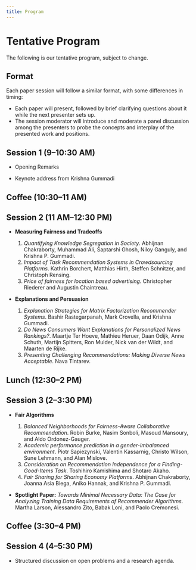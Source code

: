 ```yaml
---
title: Program
---
```


# Tentative Program

The following is our tentative program, subject to change.

## Format

Each paper session will follow a similar format, with some differences in timing:

- Each paper will present, followed by brief clarifying questions about it while the next presenter sets up.
- The session moderator will introduce and moderate a panel discussion among the presenters to probe the concepts and interplay of the presented work and positions.

## Session 1 (9–10:30 AM)

- Opening Remarks

- Keynote address from Krishna Gummadi

## Coffee (10:30–11 AM)

## Session 2 (11 AM–12:30 PM)

- **Measuring Fairness and Tradeoffs**

    1. _Quantifying Knowledge Segregation in Society_. Abhijnan Chakraborty, Muhammad Ali, Saptarshi Ghosh, Niloy Ganguly, and Krishna P. Gummadi.
    2. _Impact of Task Recommendation Systems in Crowdsourcing Platforms_. Kathrin Borchert, Matthias Hirth, Steffen Schnitzer, and Christoph Rensing.
    3. _Price of fairness for location based advertising_. Christopher Riederer and Augustin Chaintreau.

- **Explanations and Persuasion**

    1. _Explanation Strategies for Matrix Factorization Recommender Systems_. Bashir Rastegarpanah, Mark Crovella, and Krishna Gummadi.
    2. _Do News Consumers Want Explanations for Personalized News Rankings?_. Maartje Ter Hoeve, Mathieu Heruer, Daan Odijk, Anne Schuth, Martijn Spitters, Ron Mulder, Nick van der Wildt, and Maarten de Rijke.
    3. _Presenting Challenging Recommendations: Making Diverse News Acceptable_. Nava Tintarev.

## Lunch (12:30–2 PM)

## Session 3 (2–3:30 PM)

- **Fair Algorithms**

    1. _Balanced Neighborhoods for Fairness-Aware Collaborative Recommendation_. Robin Burke, Nasim Sonboli, Masoud Mansoury, and Aldo Ordonez-Gauger.    
    2. _Academic performance prediction in a gender-imbalanced environment_. Piotr Sapiezynski, Valentin Kassarnig, Christo Wilson, Sune Lehmann, and Alan Mislove.
    3. _Consideration on Recommendation Independence for a Finding-Good-Items Task_. Toshihiro Kamishima and Shotaro Akaho.
    4. _Fair Sharing for Sharing Economy Platforms_. Abhijnan Chakraborty, Joanna Asia Biega, Aniko Hannak, and Krishna P. Gummadi.
    
- **Spotlight Paper:** _Towards Minimal Necessary Data: The Case for Analyzing Training Data Requirements of Recommender Algorithms_. Martha Larson, Alessandro Zito, Babak Loni, and Paolo Cremonesi.

## Coffee (3:30–4 PM)

## Session 4 (4–5:30 PM)

- Structured discussion on open problems and a research agenda.
